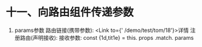  
# 十一、向路由组件传递参数
1. params参数
路由链接(携带参数): <Link to={' /demo/test/tom/18'}>详情</Link>
注册路由(声明接收): <Route path="/demo/test/ :name/ :age" component={Test}/>
接收参数: const {1d,tit1e} = this. props .match. params
